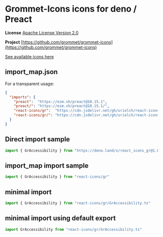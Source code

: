 # Grommet-Icons icons for deno / Preact

**License** [Apache License Version 2.0](http://www.apache.org/licenses/)

**Project** [https://github.com/grommet/grommet-icons](https://github.com/grommet/grommet-icons)

[See available icons here](https://react-icons.github.io/react-icons/icons?name=gr)

## import_map.json

For a transparent usage:

```json
{
  "imports": {
    "preact":  "https://esm.sh/preact@10.15.1",
    "preact/": "https://esm.sh/preact@10.15.1/",
    "react-icons/gr":  "https://cdn.jsdelivr.net/gh/urielch/react-icons-gr@1.0.3/mod.ts",
    "react-icons/gr/": "https://cdn.jsdelivr.net/gh/urielch/react-icons-gr/ico/",
  }
}
```

## Direct import sample

```ts
import { GrAccessibility } from "https://deno.land/x/react_icons_gr@1.0.3/mod.ts"
```

## import_map import sample

```ts
import { GrAccessibility } from "react-icons/gr"
```

## minimal import

```ts
import { GrAccessibility } from "react-icons/gr/GrAccessibility.ts"
```

## minimal import using default export

```ts
import GrAccessibility from "react-icons/gr/GrAccessibility.ts"
```


